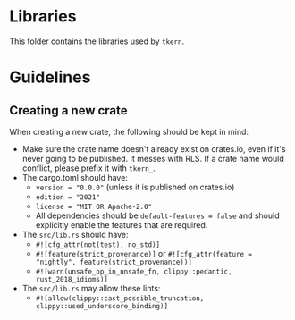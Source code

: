 # Libraries

This folder contains the libraries used by `tkern`.

# Guidelines

## Creating a new crate

When creating a new crate, the following should be kept in mind:
- Make sure the crate name doesn't already exist on crates.io, even if it's never going to be published. It messes with RLS. If a crate name would conflict, please prefix it with `tkern_`.
- The cargo.toml should have:
  - `version = "0.0.0"` (unless it is published on crates.io)
  - `edition = "2021"`
  - `license = "MIT OR Apache-2.0"`
  - All dependencies should be `default-features = false` and should explicitly enable the features that are required.
- The `src/lib.rs` should have:
  - `#![cfg_attr(not(test), no_std)]`
  - `#![feature(strict_provenance)]` or `#![cfg_attr(feature = "nightly", feature(strict_provenance))]`
  - `#![warn(unsafe_op_in_unsafe_fn, clippy::pedantic, rust_2018_idioms)]`
- The `src/lib.rs` may allow these lints:
  - `#![allow(clippy::cast_possible_truncation, clippy::used_underscore_binding)]`
